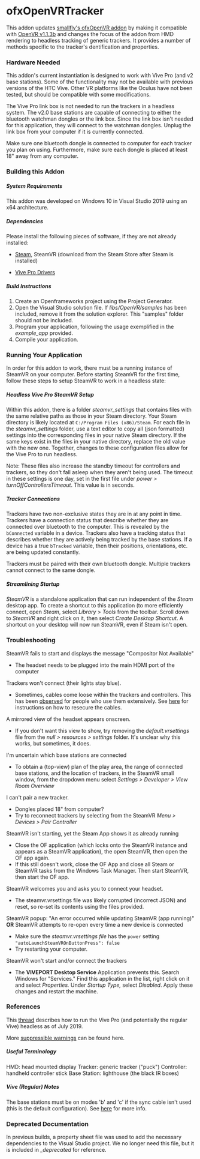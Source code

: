 ofxOpenVRTracker
====================

This addon updates [smallfly's ofxOpenVR addon](https://github.com/smallfly/ofxOpenVR) by making it compatible with [OpenVR v1.1.3b](https://github.com/bensnell/OpenVR/tree/ofxOpenVR_v1.1.3b) and changes the focus of the addon from HMD rendering to headless tracking of generic trackers. It provides a number of methods specific to the tracker's dentification and properties.



### Hardware Needed

This addon's current instantiation is designed to work with Vive Pro (and v2 base stations). Some of the functionality may not be available with previous versions of the HTC Vive. Other VR platforms like the Oculus have not been tested, but should be compatible with some modifications.

The Vive Pro link box is not needed to run the trackers in a headless system. The v2.0 base stations are capable of connecting to either the bluetooth watchman dongles or the link box. Since the link box isn't needed for this application, they will connect to the watchman dongles. Unplug the link box from your computer if it is currently connected.

Make sure one bluetooth dongle is connected to computer for each tracker you plan on using. Furthermore, make sure each dongle is placed at least 18" away from any computer.



### Building this Addon

##### System Requirements

This addon was developed on Windows 10 in Visual Studio 2019 using an x64 architecture.

##### Dependencies

Please install the following pieces of software, if they are not already installed:

- [Steam](https://store.steampowered.com/about/), SteamVR (download from the Steam Store after Steam is installed)

- [Vive Pro Drivers](https://enterprise.vive.com/us/setup/vive-pro/)

##### Build Instructions

1. Create an Openframeworks project using the Project Generator.
2. Open the Visual Studio solution file. If *libs/OpenVR/samples* has been included, remove it from the solution explorer. This "samples" folder should not be included.
3. Program your application, following the usage exemplified in the *example_app* provided.
4. Compile your application.



### Running Your Application

In order for this addon to work, there must be a running instance of SteamVR on your computer. Before starting SteamVR for the first time, follow these steps to setup SteamVR to work in a headless state:

##### Headless Vive Pro SteamVR Setup

Within this addon, there is a folder *steamvr_settings* that contains files with the same relative paths as those in your Steam directory. Your Steam directory is likely located at `C:/Program Files (x86)/Steam`. For each file in the *steamvr_settings* folder, use a text editor to copy all (json formatted) settings into the corresponding files in your native Steam directory. If the same keys exist in the files in your native directory, replace the old value with the new one. Together, changes to these configuration files allow for the Vive Pro to run headless.

Note: These files also increase the standby timeout for controllers and trackers, so they don't fall asleep when they aren't being used. The timeout in these settings is one day, set in the first file under *power > turnOffControllersTimeout*. This value is in seconds.

##### Tracker Connections

Trackers have two non-exclusive states they are in at any point in time. Trackers have a connection status that describe whether they are connected over bluetooth to the computer. This is revealed by the `bConnected` variable in a device. Trackers also have a tracking status that describes whether they are actively being tracked by the base stations. If a device has a true `bTracked` variable, then their positions, orientations, etc. are being updated constantly.

Trackers must be paired with their own bluetooth dongle. Multiple trackers cannot connect to the same dongle.

##### Streamlining Startup

*SteamVR* is a standalone application that can run independent of the *Steam* desktop app. To create a shortcut to this application (to more efficiently connect, open *Steam*, select *Library* > *Tools* from the toolbar. Scroll down to *SteamVR* and right click on it, then select *Create Desktop Shortcut*. A shortcut on your desktop will now run SteamVR, even if Steam isn't open.



### Troubleshooting

SteamVR fails to start and displays the message "Compositor Not Available" 

- The headset needs to be plugged into the main HDMI port of the computer

Trackers won't connect (their lights stay blue). 

- Sometimes, cables come loose within the trackers and controllers. This has been [observed](https://community.viveport.com/t5/Technical-Support/Unpairable-and-untrackable-blue-light-controller/td-p/7834) for people who use them extensively. See [here](https://www.youtube.com/watch?v=0mi3KWG5mic) for instructions on how to resecure the cables.

A mirrored view of the headset appears onscreen.

- If you don't want this view to show, try removing the *default.vrsettings* file from the *null > resources > settings* folder. It's unclear why this works, but sometimes, it does.

I'm uncertain which base stations are connected

- To obtain a (top-view) plan of the play area, the range of connected base stations, and the location of trackers, in the SteamVR small window, from the dropdown menu select *Settings > Developer > View Room Overview*

I can't pair a new tracker. 

- Dongles placed 18" from computer?
- Try to reconnect trackers by selecting from the SteamVR *Menu > Devices > Pair Controller*

SteamVR isn't starting, yet the Steam App shows it as already running

- Close the OF application (which locks onto the SteamVR instance and appears as a SteamVR application), the open SteamVR, then open the OF app again.
- If this still doesn't work, close the OF App and close all Steam or SteamVR tasks from the Windows Task Manager. Then start SteamVR, then start the OF app.

SteamVR welcomes you and asks you to connect your headset.

- The steamvr.vrsettings file was likely corrupted (incorrect JSON) and reset, so re-set its contents using the files provided.

SteamVR popup: "An error occurred while updating SteamVR (app running)" **OR** SteamVR attempts to re-open every time a new device is connected

- Make sure the *steamvr.vrsettings file* has the `power` setting `"autoLaunchSteamVROnButtonPress": false`
- Try restarting your computer.

SteamVR won't start and/or connect the trackers

- The **VIVEPORT Desktop Service** Application prevents this. Search Windows for "Services." Find this application in the list, right click on it and select *Properties.* Under *Startup Type,* select *Disabled*. Apply these changes and restart the machine.

### References

This [thread](https://steamcommunity.com/app/358720/discussions/0/485624149150957321/?ctp=2#c2183537632735247703) describes how to run the Vive Pro (and potentially the regular Vive) headless as of July 2019.

More [suppressible warnings](https://github.com/SteamDatabase/GameTracking-SteamVR/blob/636487cb2523be56f5c4c69f976452da7b093e9a/content/vrmonitor/translations/vrmonitor_finnish.txt) can be found here.

##### Useful Terminology

HMD: head mounted display
Tracker: generic tracker ("puck")
Controller: handheld controller stick
Base Station: lighthouse (the black IR boxes)

##### Vive (Regular) Notes

The base stations must be on modes 'b' and 'c' if the sync cable isn't used (this is the default configuration). See [here](https://www.vive.com/us/support/vive/category_howto/installing-the-base-stations.html) for more info.



### Deprecated Documentation

In previous builds, a property sheet file was used to add the necessary dependencies to the Visual Studio project. We no longer need this file, but it is included in *_deprecated*  for reference.